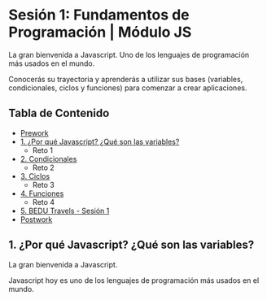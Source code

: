 # Sesión 1: Fundamentos de Programación | Módulo JS

La gran bienvenida a Javascript. Uno de los lenguajes de programación más usados en el mundo.

Conocerás su trayectoria y aprenderás a utilizar sus bases (variables, condicionales, ciclos y funciones) para comenzar a crear aplicaciones.

## Tabla de Contenido
  
  - [Prework](#prework)
  - [1. ¿Por qué Javascript? ¿Qué son las variables?](#haz-un-"fork"-del-repositorio)
    - Reto 1
  - [2. Condicionales](#alcance-1-dise%C3%B1a-el-arreglo-de-objetos-tours)
    - Reto 2
  - [3. Ciclos](#alcance-2-crea-una-variable-de-usuario-en-indexjs)
    - Reto 3
  - [4. Funciones](#alcance-3-crea-una-funci%C3%B3n-buscarToursPorPais)
    - Reto 4
  - [5. BEDU Travels - Sesión 1](#alcance-4-indica-el-nombre-del-usuario-y-cu%C3%A1ntos-tours-tiene-colombia-col)
  - [Postwork](#postwork)


## 1. ¿Por qué Javascript? ¿Qué son las variables?

La gran bienvenida a Javascript.

Javascript hoy es uno de los lenguajes de programación más usados en el mundo.

